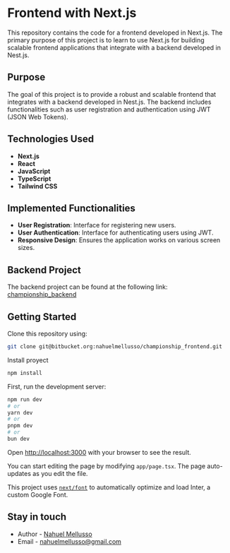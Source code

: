 # Frontend with Next.js

This repository contains the code for a frontend developed in Next.js. The primary purpose of this project is to learn to use Next.js for building scalable frontend applications that integrate with a backend developed in Nest.js.

## Purpose

The goal of this project is to provide a robust and scalable frontend that integrates with a backend developed in Nest.js. The backend includes functionalities such as user registration and authentication using JWT (JSON Web Tokens).

## Technologies Used

- **Next.js**
- **React**
- **JavaScript**
- **TypeScript**
- **Tailwind CSS**

## Implemented Functionalities

- **User Registration**: Interface for registering new users.
- **User Authentication**: Interface for authenticating users using JWT.
- **Responsive Design**: Ensures the application works on various screen sizes.

## Backend Project

The backend project can be found at the following link: [championship_backend](https://github.com/mellussonahuel/championship_backend)

## Getting Started

Clone this repository using:

```bash
git clone git@bitbucket.org:nahuelmellusso/championship_frontend.git
```

Install proyect

```bash
npm install
```

First, run the development server:

```bash
npm run dev
# or
yarn dev
# or
pnpm dev
# or
bun dev
```

Open [http://localhost:3000](http://localhost:3000) with your browser to see the result.

You can start editing the page by modifying `app/page.tsx`. The page auto-updates as you edit the file.

This project uses [`next/font`](https://nextjs.org/docs/basic-features/font-optimization) to automatically optimize and load Inter, a custom Google Font.

## Stay in touch

- Author - [Nahuel Mellusso](www.linkedin.com/in/nahuel-mellusso)
- Email - [nahuelmellusso@gmail.com](mailto:nahuelmellusso@gmail.com)
